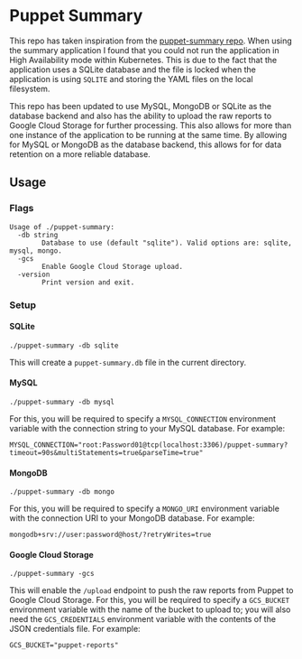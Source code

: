 # Puppet Summary

This repo has taken inspiration from the [puppet-summary repo](https://github.com/skx/puppet-summary). When using the
summary application I found that you could not run the application in High Availability mode within Kubernetes. This is
due to the fact that the application uses a SQLite database and the file is locked when the application is
using `SQLITE` and storing the YAML files on the local filesystem.

This repo has been updated to use MySQL, MongoDB or SQLite as the database backend and also has the ability to upload
the raw reports to Google Cloud Storage for further processing. This also allows for more than one instance of the
application to be running at the same time. By allowing for MySQL or MongoDB as the database backend, this allows for
for data retention on a more reliable database.

## Usage

### Flags

```text
Usage of ./puppet-summary:
  -db string
        Database to use (default "sqlite"). Valid options are: sqlite, mysql, mongo.
  -gcs
        Enable Google Cloud Storage upload.
  -version
        Print version and exit.
```

### Setup

#### SQLite

```shell
./puppet-summary -db sqlite
```

This will create a `puppet-summary.db` file in the current directory.

#### MySQL

```shell
./puppet-summary -db mysql
```

For this, you will be required to specify a `MYSQL_CONNECTION` environment variable with the connection string to your
MySQL database. For example:

```text
MYSQL_CONNECTION="root:Password01@tcp(localhost:3306)/puppet-summary?timeout=90s&multiStatements=true&parseTime=true"
```

#### MongoDB

```shell
./puppet-summary -db mongo
```

For this, you will be required to specify a `MONGO_URI` environment variable with the connection URI to your MongoDB
database. For example:

```text
mongodb+srv://user:password@host/?retryWrites=true
```

#### Google Cloud Storage

```shell
./puppet-summary -gcs
```

This will enable the `/upload` endpoint to push the raw reports from Puppet to Google Cloud Storage. For this, you will
be required to specify a `GCS_BUCKET` environment variable with the name of the bucket to upload to; you will also need
the `GCS_CREDENTIALS` environment variable with the contents of the JSON credentials file. For example:

```text
GCS_BUCKET="puppet-reports"
```

